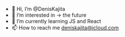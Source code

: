 - 👋 Hi, I’m @DenisKajita
- 👀 I’m interested in  -> the future
- 🌱 I’m currently learning JS and React
- 📫 How to reach me deniskajita@icloud.com

<!---
DenisKajita/DenisKajita is a ✨ special ✨ repository because its `README.md` (this file) appears on your GitHub profile.
You can click the Preview link to take a look at your changes.
--->
